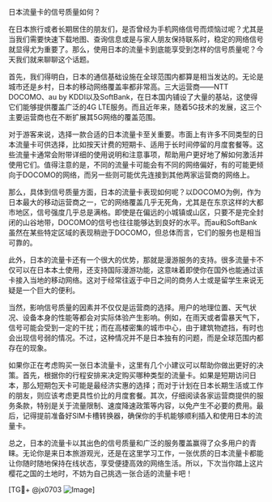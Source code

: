 日本流量卡的信号质量如何？

在日本旅行或者长期居住的朋友们，是否曾经为手机网络信号而烦恼过呢？尤其是当我们需要快速下载地图、查询信息或是与家人朋友保持联系时，稳定的网络信号就显得尤为重要了。那么，使用日本的流量卡到底能享受到怎样的信号质量呢？今天我们就来聊聊这个话题。

首先，我们得明白，日本的通信基础设施在全球范围内都算是相当发达的。无论是城市还是乡村，日本的移动网络覆盖率都非常高。三大运营商——NTT DOCOMO、au by KDDI以及SoftBank，在日本国内铺设了大量的基站，这使得它们能够提供覆盖广泛的4G LTE服务。而且近年来，随着5G技术的发展，这三个主要运营商也在不断扩展其5G网络的覆盖范围。

对于游客来说，选择一款合适的日本流量卡至关重要。市面上有许多不同类型的日本流量卡可供选择，比如按天计费的短期卡、适用于长时间停留的月度套餐等。这些流量卡通常会附带详细的使用说明和注意事项，帮助用户更好地了解如何激活并使用它们。值得注意的是，不同的流量卡可能会有不同的网络偏好，有的可能更倾向于DOCOMO的网络，而另一些则可能优先连接到其他两家运营商的网络上。

那么，具体到信号质量方面，日本的流量卡表现如何呢？以DOCOMO为例，作为日本最大的移动运营商之一，它的网络覆盖几乎无死角，尤其是在东京这样的大都市地区，信号强度几乎总是满格。即使是在偏远的小城镇或山区，只要不是完全封闭的山谷地带，DOCOMO的信号也往往能够达到良好的水平。而au和SoftBank虽然在某些特定区域的表现稍逊于DOCOMO，但总体而言，它们的服务也是相当可靠的。

此外，日本的流量卡还有一个很大的优势，那就是漫游服务的支持。很多流量卡不仅可以在日本本土使用，还支持国际漫游功能，这意味着即使你在国外也能通过该卡接入当地的移动网络。这对于经常往返于中日之间的商务人士或是留学生来说无疑是一个巨大的便利。

当然，影响信号质量的因素并不仅仅是运营商的选择。用户的地理位置、天气状况、设备本身的性能等都会对实际体验产生影响。例如，在雨天或者雷暴天气下，信号可能会受到一定的干扰；而在高楼密集的城市中心，由于建筑物遮挡，有时也会出现信号弱的情况。不过，这种情况并不是日本独有的问题，而是全球范围内都存在的现象。

如果你正在考虑购买一张日本流量卡，这里有几个小建议可以帮助你做出更好的决策。首先，根据你的行程安排来决定购买哪种类型的流量卡。如果是短期访问日本，那么短期包天卡可能是最经济实惠的选择；而对于计划在日本长期生活或工作的朋友，则应该考虑更具性价比的月度套餐。其次，仔细阅读各家运营商提供的服务条款，特别是关于流量限制、速度降速政策等内容，以免产生不必要的费用。最后，记得提前准备好SIM卡槽转换器，确保你的手机能够顺利插入和使用日本的流量卡。

总之，日本的流量卡以其出色的信号质量和广泛的服务覆盖赢得了众多用户的青睐。无论你是来日本旅游观光，还是在这里学习工作，一张优质的日本流量卡都能让你随时随地保持在线状态，享受便捷高效的网络生活。所以，下次当你踏上这片樱花之国的土地时，不妨为自己挑选一张合适的流量卡吧！

[TG💪+ @jx0703 ![Image](https://github.com/user-attachments/assets/dbca1d08-cadb-493c-b0ec-ad6f7a83f270)]